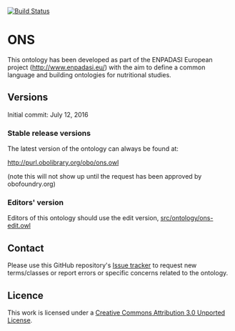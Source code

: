[![Build Status](https://travis-ci.org/FrancescoVit/Ontology-for-Nutritional-Studies.svg?branch=master)](https://travis-ci.org/FrancescoVit/Ontology-for-Nutritional-Studies)

# ONS

This ontology has been developed as part of the ENPADASI European project (http://www.enpadasi.eu/) with the aim to define a common language and building ontologies for nutritional studies.

## Versions

Initial commit: July 12, 2016

### Stable release versions

The latest version of the ontology can always be found at:

http://purl.obolibrary.org/obo/ons.owl

(note this will not show up until the request has been approved by obofoundry.org)

### Editors' version

Editors of this ontology should use the edit version, [src/ontology/ons-edit.owl](src/ontology/ons-edit.owl)

## Contact
Please use this GitHub repository's [Issue tracker](https://github.com/obophenotype/ons/issues) to request new terms/classes or report errors or specific concerns related to the ontology.

## Licence
This work is licensed under a <a rel="license" href="http://creativecommons.org/licenses/by/3.0/deed.en_US">Creative Commons Attribution 3.0 Unported License</a>.
